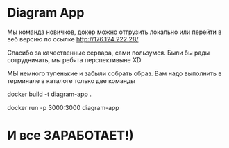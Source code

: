 # Diagram App

Мы команда новичков, докер можно отгрузить локально или перейти в веб версию по ссылке http://176.124.222.28/

Спасибо за качественные сервара, сами пользумся. Были бы рады сотрудничать, мы ребята перспективыне XD

МЫ немного тупенькие и забыли собрать образ.
Вам надо выполнить в терминале в каталоге только две команды

docker build -t diagram-app .

docker run -p 3000:3000 diagram-app

И все ЗАРАБОТАЕТ!)
=======
